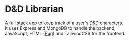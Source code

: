 # D&D Librarian
A full stack app to keep track of a user's D&amp;D characters.  
It uses Express and MongoDB to handle the backend,  
JavaScript, HTML ([Pug](https://pugjs.org/api/getting-started.html)) and TailwindCSS for the frontend.
